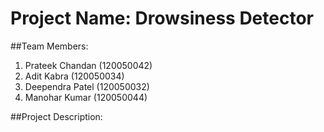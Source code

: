 # Project Name: Drowsiness Detector

##Team Members:

1. Prateek Chandan (120050042)
2. Adit Kabra (120050034)
3. Deependra Patel (120050032)
4. Manohar Kumar (120050044)

##Project Description:

